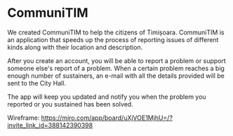 # CommuniTIM
We created CommuniTIM to help the citizens of Timișoara. CommuniTIM is an application that speeds up the process of reporting issues of different kinds along with their location and description.

After you create an account, you will be able to report a problem or support someone else's report of a problem. When a certain problem reaches a big enough number of sustainers, an e-mail with all the details provided will be sent to the City Hall.

The app will keep you updated and notify you when the problem you reported or you sustained has been solved.

Wireframe: https://miro.com/app/board/uXjVOE1MjhU=/?invite_link_id=388142390398
